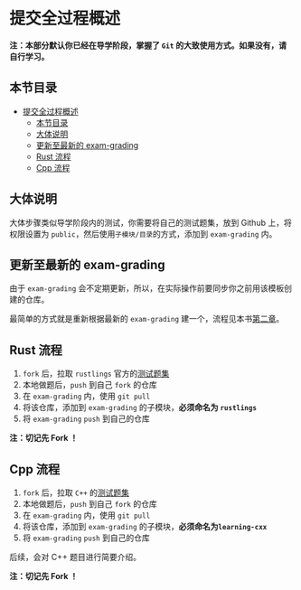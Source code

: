 # 提交全过程概述

**注：本部分默认你已经在导学阶段，掌握了 `Git` 的大致使用方式。如果没有，请自行学习。**

## 本节目录

- [提交全过程概述](#提交全过程概述)
  - [本节目录](#本节目录)
  - [大体说明](#大体说明)
  - [更新至最新的 exam-grading](#更新至最新的-exam-grading)
  - [Rust 流程](#rust-流程)
  - [Cpp 流程](#cpp-流程)

## 大体说明

大体步骤类似导学阶段内的测试，你需要将自己的测试题集，放到 Github 上，将权限设置为 `public`，然后使用`子模块/目录`的方式，添加到 `exam-grading` 内。

## 更新至最新的 exam-grading

由于 `exam-grading` 会不定期更新，所以，在实际操作前要同步你之前用该模板创建的仓库。

最简单的方式就是重新根据最新的 `exam-grading` 建一个，流程见本书[第二章](./ch2-01.md#获取-exam-grading-源码)。

## Rust 流程

1. `fork` 后，拉取 `rustlings` 官方的[测试题集](https://rustlings.cool/)
2. 本地做题后，`push` 到自己 `fork` 的仓库
3. 在 `exam-grading` 内，使用 `git pull`
4. 将该仓库，添加到 `exam-grading` 的子模块，**必须命名为 `rustlings`**
5. 将 `exam-grading` `push` 到自己的仓库

**注：切记先 Fork ！**

## Cpp 流程

1. `fork` 后，拉取 `C++` 的[测试题集](https://github.com/LearningInfiniTensor/learning-cxx)
2. 本地做题后，`push` 到自己 `fork` 的仓库
3. 在 `exam-grading` 内，使用 `git pull`
4. 将该仓库，添加到 `exam-grading` 的子模块，**必须命名为`learning-cxx`**
5. 将 `exam-grading` `push` 到自己的仓库

后续，会对 C++ 题目进行简要介绍。

**注：切记先 Fork ！**
